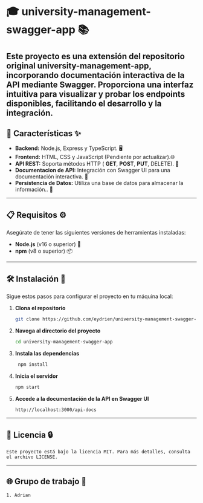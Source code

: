 # 🎓 **university-management-swagger-app** 📚

Este proyecto es una extensión del repositorio original university-management-app, incorporando documentación interactiva de la API mediante Swagger. Proporciona una interfaz intuitiva para visualizar y probar los endpoints disponibles, facilitando el desarrollo y la integración.
---

## 🔧 **Características** ✨

- **Backend:** Node.js, Express y TypeScript. 🖥️
- **Frontend:** HTML, CSS y JavaScript (Pendiente por actualizar).🌐 
- **API REST:** Soporta métodos HTTP ( **GET**,  **POST**,  **PUT**, DELETE). 🔄
- **Documentacion de API:** Integración con Swagger UI para una documentación interactiva. 📄
- **Persistencia de Datos:**  Utiliza una base de datos para almacenar la información.. 💾

---

## 📋 **Requisitos** ⚙️

Asegúrate de tener las siguientes versiones de herramientas instaladas:

- **Node.js** (v16 o superior) 🔑
- **npm** (v8 o superior) 📦

---

## 🛠️ **Instalación** 🚀

Sigue estos pasos para configurar el proyecto en tu máquina local:

1. **Clona el repositorio**
   ```bash
   git clone https://github.com/eydrien/university-management-swagger-app.git

2. **Navega al directorio del proyecto**
   ```bash
   cd university-management-swagger-app

3. **Instala las dependencias**
   ```bash
    npm install
   
4. **Inicia el servidor**
    ```bash
    npm start

4. **Accede a la documentación de la API en Swagger UI**
    ```bash
    http://localhost:3000/api-docs

---


## **📄 Licencia 🔒**
    Este proyecto está bajo la licencia MIT. Para más detalles, consulta el archivo LICENSE.

---
## **🌐 Grupo de trabajo 📱**
    1. Adrian 
